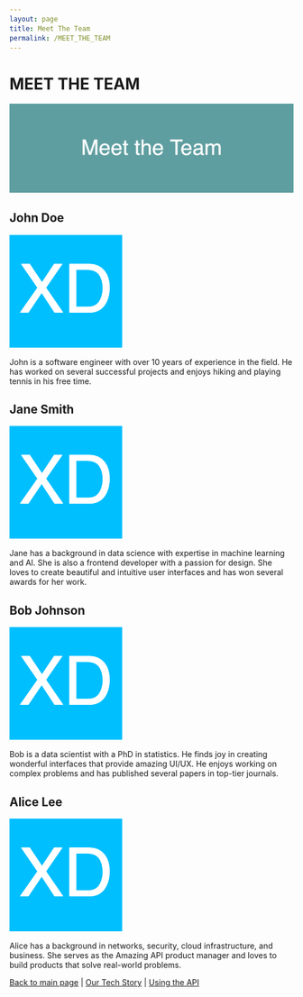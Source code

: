 ```yaml
---
layout: page
title: Meet The Team
permalink: /MEET_THE_TEAM
---
```

# MEET THE TEAM

![meet-the-team](images/1600x500_ffffff_5F9EA0_meet-the-team.png)

## John Doe

![team-member-1](images/200x200_ffffff_00BFFF_xd.png)

John is a software engineer with over 10 years of experience in the field. He has worked on several successful projects and enjoys hiking and playing tennis in his free time.

## Jane Smith

![team-member-2](images/200x200_ffffff_00BFFF_xd.png)

Jane has a background in data science with expertise in machine learning and AI.  She is also a frontend developer with a passion for design. She loves to create beautiful and intuitive user interfaces and has won several awards for her work.

## Bob Johnson

![team-member-3](images/200x200_ffffff_00BFFF_xd.png)

Bob is a data scientist with a PhD in statistics.  He finds joy in creating wonderful interfaces that provide amazing UI/UX. He enjoys working on complex problems and has published several papers in top-tier journals.

## Alice Lee

![team-member-4](images/200x200_ffffff_00BFFF_xd.png)

Alice has a background in networks, security, cloud infrastructure,  and business.  She serves as the Amazing API product manager and loves to build products that solve real-world problems.

[Back to main page](INDEX.md) | [Our Tech Story](OUR_TECH_STORY.md) | [Using the API](USING_THE_API.md)
